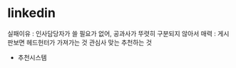 # linkedin
  실패이유 : 인사담당자가 쓸 필요가 없어, 공과사가 뚜렷히 구분되지 않아서
  매력  : 게시판보면 헤드헌터가 가져가는 것
  관심사 맞는 추천하는 것
  
  
  - 추천시스템
